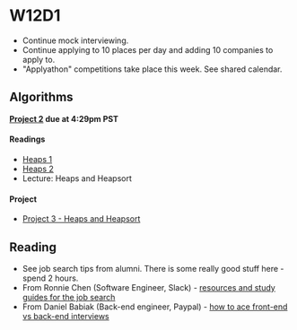 # W12D1
* Continue mock interviewing.
* Continue applying to 10 places per day and adding 10 companies to apply to.
* "Applyathon" competitions take place this week. See shared calendar.

## Algorithms

__[Project 2](./algorithms/w11d4/project2) due at 4:29pm PST__

#### Readings
* [Heaps 1](./algorithms/w12d1/heap-1.md)
* [Heaps 2](./algorithms/w12d1/heap-2.md)
* Lecture: Heaps and Heapsort

#### Project
* [Project 3 - Heaps and Heapsort](./algorithms/w12d1/project3)

## Reading
* See job search tips from alumni.  There is some really good stuff here - spend 2 hours.  
 * From Ronnie Chen (Software Engineer, Slack) - [resources and study guides for the job search][ronnie-tips]
 * From Daniel Babiak (Back-end engineer, Paypal) - [how to ace front-end vs back-end interviews][babiak-tips]

[ronnie-tips]: https://gist.github.com/ronnieftw/7907630469242f0999ea
[babiak-tips]: https://github.com/d-babiak/job-market-notes

[offer-negotiation]: ../negotiating/email-negotiations.md
[salary-data]: ../negotiating/salary-data.md
[hn-negotiation-article]: https://news.ycombinator.com/item?id=3289750
